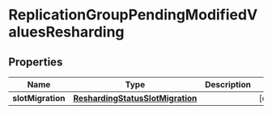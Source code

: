 

# ReplicationGroupPendingModifiedValuesResharding


## Properties

| Name | Type | Description | Notes |
|------------ | ------------- | ------------- | -------------|
|**slotMigration** | [**ReshardingStatusSlotMigration**](ReshardingStatusSlotMigration.md) |  |  [optional] |



